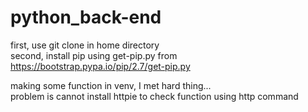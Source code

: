 # python_back-end

first, use git clone in home directory   
second, install pip using get-pip.py from https://bootstrap.pypa.io/pip/2.7/get-pip.py   

making some function in venv, I met hard thing...   
problem is cannot install httpie to check function using http command    

